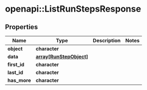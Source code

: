 # openapi::ListRunStepsResponse


## Properties
Name | Type | Description | Notes
------------ | ------------- | ------------- | -------------
**object** | **character** |  | 
**data** | [**array[RunStepObject]**](RunStepObject.md) |  | 
**first_id** | **character** |  | 
**last_id** | **character** |  | 
**has_more** | **character** |  | 


